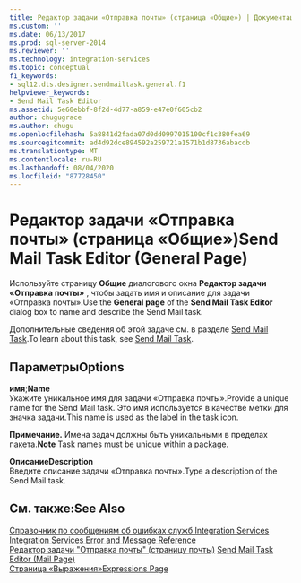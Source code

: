 ```yaml
---
title: Редактор задачи «Отправка почты» (страница «Общие») | Документация Майкрософт
ms.custom: ''
ms.date: 06/13/2017
ms.prod: sql-server-2014
ms.reviewer: ''
ms.technology: integration-services
ms.topic: conceptual
f1_keywords:
- sql12.dts.designer.sendmailtask.general.f1
helpviewer_keywords:
- Send Mail Task Editor
ms.assetid: 5e60ebbf-8f2d-4d77-a859-e47e0f605cb2
author: chugugrace
ms.author: chugu
ms.openlocfilehash: 5a8841d2fada07d0dd0997015100cf1c380fea69
ms.sourcegitcommit: ad4d92dce894592a259721a1571b1d8736abacdb
ms.translationtype: MT
ms.contentlocale: ru-RU
ms.lasthandoff: 08/04/2020
ms.locfileid: "87728450"
---
```

# <a name="send-mail-task-editor-general-page"></a><span data-ttu-id="3c2ad-102">Редактор задачи «Отправка почты» (страница «Общие»)</span><span class="sxs-lookup"><span data-stu-id="3c2ad-102">Send Mail Task Editor (General Page)</span></span>
  <span data-ttu-id="3c2ad-103">Используйте страницу **Общие** диалогового окна **Редактор задачи «Отправка почты»** , чтобы задать имя и описание для задачи «Отправка почты».</span><span class="sxs-lookup"><span data-stu-id="3c2ad-103">Use the **General page** of the **Send Mail Task Editor** dialog box to name and describe the Send Mail task.</span></span>  
  
 <span data-ttu-id="3c2ad-104">Дополнительные сведения об этой задаче см. в разделе [Send Mail Task](control-flow/send-mail-task.md).</span><span class="sxs-lookup"><span data-stu-id="3c2ad-104">To learn about this task, see [Send Mail Task](control-flow/send-mail-task.md).</span></span>  
  
## <a name="options"></a><span data-ttu-id="3c2ad-105">Параметры</span><span class="sxs-lookup"><span data-stu-id="3c2ad-105">Options</span></span>  
 <span data-ttu-id="3c2ad-106">**имя**;</span><span class="sxs-lookup"><span data-stu-id="3c2ad-106">**Name**</span></span>  
 <span data-ttu-id="3c2ad-107">Укажите уникальное имя для задачи «Отправка почты».</span><span class="sxs-lookup"><span data-stu-id="3c2ad-107">Provide a unique name for the Send Mail task.</span></span> <span data-ttu-id="3c2ad-108">Это имя используется в качестве метки для значка задачи.</span><span class="sxs-lookup"><span data-stu-id="3c2ad-108">This name is used as the label in the task icon.</span></span>  
  
 <span data-ttu-id="3c2ad-109">**Примечание.** Имена задач должны быть уникальными в пределах пакета.</span><span class="sxs-lookup"><span data-stu-id="3c2ad-109">**Note** Task names must be unique within a package.</span></span>  
  
 <span data-ttu-id="3c2ad-110">**Описание**</span><span class="sxs-lookup"><span data-stu-id="3c2ad-110">**Description**</span></span>  
 <span data-ttu-id="3c2ad-111">Введите описание задачи «Отправка почты».</span><span class="sxs-lookup"><span data-stu-id="3c2ad-111">Type a description of the Send Mail task.</span></span>  
  
## <a name="see-also"></a><span data-ttu-id="3c2ad-112">См. также:</span><span class="sxs-lookup"><span data-stu-id="3c2ad-112">See Also</span></span>  
 <span data-ttu-id="3c2ad-113">[Справочник по сообщениям об ошибках служб Integration Services](../../2014/integration-services/integration-services-error-and-message-reference.md) </span><span class="sxs-lookup"><span data-stu-id="3c2ad-113">[Integration Services Error and Message Reference](../../2014/integration-services/integration-services-error-and-message-reference.md) </span></span>  
 <span data-ttu-id="3c2ad-114">[Редактор задачи "Отправка почты" &#40;страницу почты&#41;](../../2014/integration-services/send-mail-task-editor-mail-page.md) </span><span class="sxs-lookup"><span data-stu-id="3c2ad-114">[Send Mail Task Editor &#40;Mail Page&#41;](../../2014/integration-services/send-mail-task-editor-mail-page.md) </span></span>  
 [<span data-ttu-id="3c2ad-115">Страница «Выражения»</span><span class="sxs-lookup"><span data-stu-id="3c2ad-115">Expressions Page</span></span>](expressions/expressions-page.md)  
  
  
